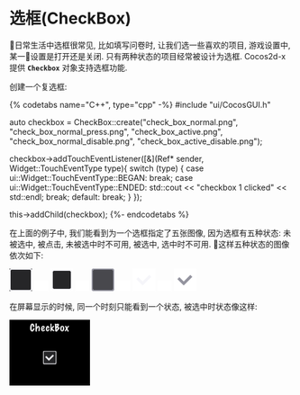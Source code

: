 # 选框(CheckBox)

日常生活中选框很常见, 比如填写问卷时, 让我们选一些喜欢的项目, 游戏设置中, 某一设置是打开还是关闭. 只有两种状态的项目经常被设计为选框. Cocos2d-x 提供 __`Checkbox`__ 对象支持选框功能.

创建一个复选框:

{% codetabs name="C++", type="cpp" -%}
#include "ui/CocosGUI.h"

auto checkbox = CheckBox::create("check_box_normal.png",
                                 "check_box_normal_press.png",
                                 "check_box_active.png",
                                 "check_box_normal_disable.png",
                                 "check_box_active_disable.png");

checkbox->addTouchEventListener([&](Ref* sender, Widget::TouchEventType type){
        switch (type)
        {
                case ui::Widget::TouchEventType::BEGAN:
                        break;
                case ui::Widget::TouchEventType::ENDED:
                        std::cout << "checkbox 1 clicked" << std::endl;
                        break;
                default:
                        break;
        }
});

this->addChild(checkbox);
{%- endcodetabs %}

在上面的例子中, 我们能看到为一个选框指定了五张图像, 因为选框有五种状态: 未被选中, 被点击, 未被选中时不可用, 被选中, 选中时不可用. 这样五种状态的图像依次如下:

![](../../en/ui_components/ui_components-img/CheckBox_Normal.png "") ![](../../en/basic_concepts/basic_concepts-img/smallSpacer.png "") ![](../../en/ui_components/ui_components-img/CheckBox_Press.png "") ![](../../en/basic_concepts/basic_concepts-img/smallSpacer.png "")
![](../../en/ui_components/ui_components-img/CheckBox_Disable.png "") ![](../../en/basic_concepts/basic_concepts-img/smallSpacer.png "")
![](../../en/ui_components/ui_components-img/CheckBoxNode_Normal.png "") ![](../../en/basic_concepts/basic_concepts-img/smallSpacer.png "")
![](../../en/ui_components/ui_components-img/CheckBoxNode_Disable.png "")

在屏幕显示的时候, 同一个时刻只能看到一个状态, 被选中时状态像这样:

![](ui_components-img/Checkbox_example.png "")
